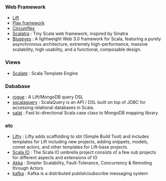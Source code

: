 ### Web Framework
- [Lift](http://liftweb.net/)
- [Play framework](http://www.playframework.org/)
- [Circumflex](http://circumflex.ru/index.html)
- [Scalatra](https://github.com/scalatra/scalatra) : Tiny Scala web framework, inspired by Sinatra 
- [Blueeyes](https://github.com/jdegoes/blueeyes) : A lightweight Web 3.0 framework for Scala, featuring a purely asynchronous architecture, extremely high-performance, massive scalability, high usability, and a functional, composable design.

### Views
- [Scalate](http://scalate.fusesource.org/) : Scala Template Engine

### Dababase
- [rogue](https://github.com/foursquare/rogue) : A Lift/MongoDB query DSL
- [sscalaquery](http://scalaquery.org/) : ScalaQuery is an API / DSL built on top of JDBC for accessing relational databases in Scala.
- [salat](https://github.com/novus/salat) : Fast bi-directional Scala case class to MongoDB mapping library 

### etc
- [Lifty](http://lifty.github.com/) : Lifty adds scaffolding to sbt (Simple Build Tool) and includes templates for Lift including new projects, adding snippets, models, comet actors, and other templates for Lift-base projects.
- [Scala IO](http://jesseeichar.github.com/scala-io/) : The Scala IO umbrella project consists of a few sub projects for different aspects and extensions of IO
- [Akka](http://akka.io/) : Simpler Scalability, Fault-Tolerance, Concurrency & Remoting through Actors
- [kafka](http://sna-projects.com/kafka/) : Kafka is a distributed publish/subscribe messaging system